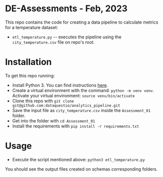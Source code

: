 # DE-Assessments - Feb, 2023

This repo contains the code for creating a data pipeline to calculate metrics for a temperature dataset:

* `etl_temperature.py` -- executes the pipeline using the `city_temperature.csv` file on repo's root.

# Installation

To get this repo running:

* Install Python 3.  You can find instructions [here](https://wiki.python.org/moin/BeginnersGuide/Download).
* Create a virtual environment with the command: `python -m venv venv`.
    Activate your virtual environment: `source venv/bin/activate`
* Clone this repo with `git clone git@github.com:dataquestio/analytics_pipeline.git`
* Save the input file as `city_temperature.csv` inside the `Assessment_01` folder.
* Get into the folder with `cd Assessment_01`
* Install the requirements with `pip install -r requirements.txt`

# Usage

* Execute the script mentioned above: `python3 etl_temperature.py`

You should see the output files created on schemas corresponding folders.
